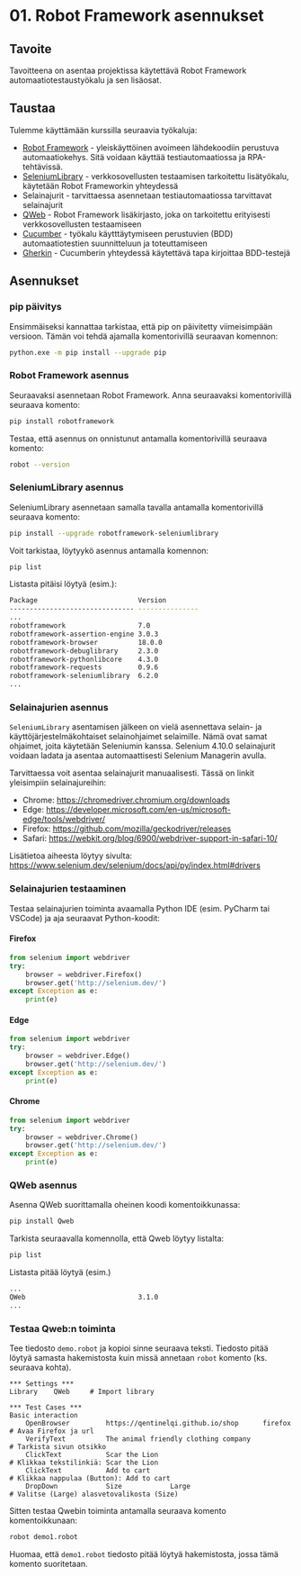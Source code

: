 # 01. Robot Framework asennukset

## Tavoite
Tavoitteena on asentaa projektissa käytettävä Robot Framework automaatiotestaustyökalu ja sen lisäosat.
## Taustaa
Tulemme käyttämään kurssilla seuraavia työkaluja:
- [Robot Framework](https://robotframework.org/) - yleiskäyttöinen avoimeen lähdekoodiin perustuva automaatiokehys. Sitä voidaan käyttää testiautomaatiossa ja RPA-tehtävissä.
- [SeleniumLibrary](https://robotframework.org/SeleniumLibrary/) - verkkosovellusten testaamisen tarkoitettu lisätyökalu, käytetään Robot Frameworkin yhteydessä
- Selainajurit - tarvittaessa asennetaan testiautomaatiossa tarvittavat selainajurit
- [QWeb](https://pypi.org/project/QWeb/) - Robot Framework lisäkirjasto, joka on tarkoitettu erityisesti verkkosovellusten testaamiseen
- [Cucumber](https://cucumber.io/) - työkalu käytttäytymiseen perustuvien (BDD) automaatiotestien suunnitteluun ja toteuttamiseen
- [Gherkin](https://cucumber.io/docs/gherkin/) - Cucumberin yhteydessä käytettävä tapa kirjoittaa BDD-testejä

## Asennukset
### pip päivitys
  Ensimmäiseksi kannattaa tarkistaa, että pip on päivitetty viimeisimpään versioon. Tämän voi tehdä ajamalla komentorivillä seuraavan komennon:
```bash
python.exe -m pip install --upgrade pip
```
### Robot Framework asennus
Seuraavaksi asennetaan Robot Framework. Anna seuraavaksi komentorivillä seuraava komento:
```bash
pip install robotframework
```
Testaa, että asennus on onnistunut antamalla komentorivillä seuraava komento:
```bash
robot --version
```
### SeleniumLibrary asennus
SeleniumLibrary asennetaan samalla tavalla antamalla komentorivillä seuraava komento:
```bash
pip install --upgrade robotframework-seleniumlibrary
```
Voit tarkistaa, löytyykö asennus antamalla komennon:
```bash
pip list
```
Listasta pitäisi löytyä (esim.):
```bash
Package                         Version
------------------------------- ---------------
...
robotframework                  7.0
robotframework-assertion-engine 3.0.3
robotframework-browser          18.0.0
robotframework-debuglibrary     2.3.0
robotframework-pythonlibcore    4.3.0
robotframework-requests         0.9.6
robotframework-seleniumlibrary  6.2.0
...
```
### Selainajurien asennus
`SeleniumLibrary` asentamisen jälkeen on vielä asennettava selain- ja käyttöjärjestelmäkohtaiset selainohjaimet selaimille. Nämä ovat samat ohjaimet, joita käytetään Seleniumin kanssa. Selenium 4.10.0 selainajurit voidaan ladata ja asentaa automaattisesti Selenium Managerin avulla.

Tarvittaessa voit asentaa selainajurit manuaalisesti. Tässä on linkit yleisimpiin selainajureihin:
- Chrome:	https://chromedriver.chromium.org/downloads
- Edge:	https://developer.microsoft.com/en-us/microsoft-edge/tools/webdriver/
- Firefox:	https://github.com/mozilla/geckodriver/releases
- Safari:	https://webkit.org/blog/6900/webdriver-support-in-safari-10/

Lisätietoa aiheesta löytyy sivulta: https://www.selenium.dev/selenium/docs/api/py/index.html#drivers

### Selainajurien testaaminen
Testaa selainajurien toiminta avaamalla Python IDE (esim. PyCharm tai VSCode) ja aja seuraavat Python-koodit:
#### Firefox
```Python
from selenium import webdriver
try:
    browser = webdriver.Firefox()
    browser.get('http://selenium.dev/')
except Exception as e:
    print(e)
```
#### Edge
```Python
from selenium import webdriver
try:
    browser = webdriver.Edge()
    browser.get('http://selenium.dev/')
except Exception as e:
    print(e)
```
#### Chrome
```Python
from selenium import webdriver
try:
    browser = webdriver.Chrome()
    browser.get('http://selenium.dev/')
except Exception as e:
    print(e)
```
### QWeb asennus
Asenna QWeb suorittamalla oheinen koodi komentoikkunassa:
```bash
pip install Qweb
```
Tarkista seuraavalla komennolla, että Qweb löytyy listalta:
```bash
pip list
```
Listasta pitää löytyä (esim.)
```bash
...
QWeb                            3.1.0
...
```
### Testaa Qweb:n toiminta
Tee tiedosto `demo.robot` ja kopioi sinne seuraava teksti. Tiedosto pitää löytyä samasta hakemistosta kuin missä annetaan `robot` komento (ks. seuraava kohta).
```
*** Settings ***
Library    QWeb     # Import library

*** Test Cases ***
Basic interaction
    OpenBrowser         https://qentinelqi.github.io/shop      firefox  # Avaa Firefox ja url
    VerifyText          The animal friendly clothing company            # Tarkista sivun otsikko
    ClickText           Scar the Lion                                   # Klikkaa tekstilinkiä: Scar the Lion
    ClickText           Add to cart                                     # Klikkaa nappulaa (Button): Add to cart
    DropDown            Size            Large                           # Valitse (Large) alasvetovalikosta (Size)
```
Sitten testaa Qwebin toiminta antamalla seuraava komento komentoikkunaan:
```bash
robot demo1.robot
```
Huomaa, että `demo1.robot` tiedosto pitää löytyä hakemistosta, jossa tämä komento suoritetaan.


